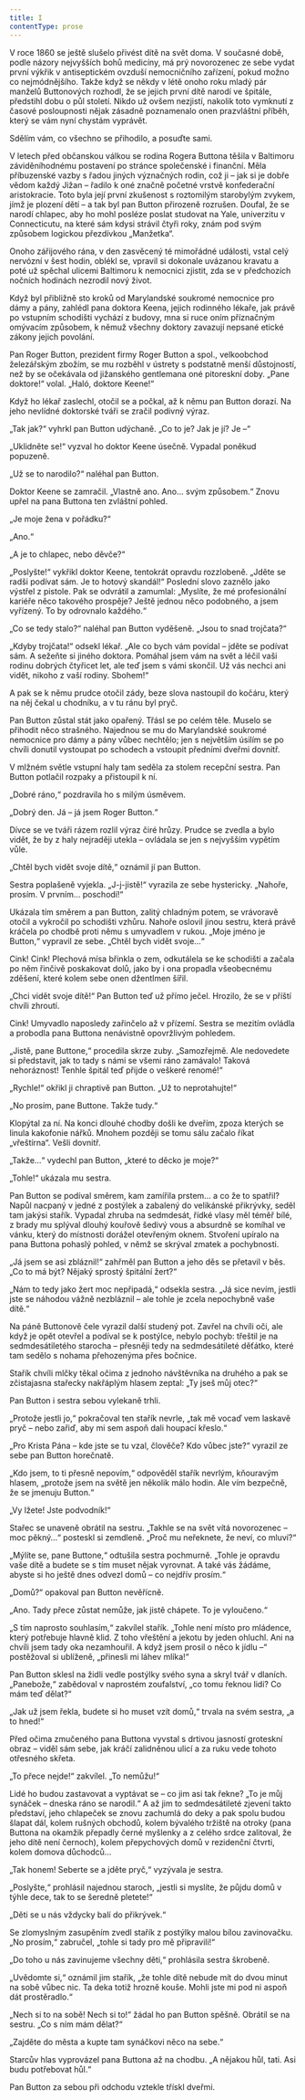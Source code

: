 ```yaml
---
title: I
contentType: prose
---
```


<section>

V roce 1860 se ještě slušelo přivést dítě na svět doma. V současné době, podle názory nejvyšších bohů medicíny, má prý novorozenec ze sebe vydat první výkřik v antiseptickém ovzduší nemocničního zařízení, pokud možno co nejmódnějšího. Takže když se někdy v létě onoho roku mladý pár manželů Buttonových rozhodl, že se jejich první dítě narodí ve špitále, předstihl dobu o půl století. Nikdo už ovšem nezjistí, nakolik toto vymknutí z časové posloupnosti nějak zásadně poznamenalo onen prazvláštní příběh, který se vám nyní chystám vyprávět.

</section>

<section>

Sdělím vám, co všechno se přihodilo, a posuďte sami.

V letech před občanskou válkou se rodina Rogera Buttona těšila v Baltimoru záviděníhodnému postavení po stránce společenské i finanční. Měla příbuzenské vazby s řadou jiných význačných rodin, což ji – jak si je dobře vědom každý Jižan – řadilo k oné značně početné vrstvě konfederační aristokracie. Toto byla její první zkušenost s roztomilým starobylým zvykem, jímž je plození dětí – a tak byl pan Button přirozeně rozrušen. Doufal, že se narodí chlapec, aby ho mohl posléze poslat studovat na Yale, univerzitu v Connecticutu, na které sám kdysi strávil čtyři roky, znám pod svým způsobem logickou přezdívkou „Manžetka“.

Onoho zářijového rána, v den zasvěcený té mimořádné události, vstal celý nervózní v šest hodin, oblékl se, vpravil si dokonale uvázanou kravatu a poté už spěchal ulicemi Baltimoru k nemocnici zjistit, zda se v předchozích nočních hodinách nezrodil nový život.

Když byl přibližně sto kroků od Marylandské soukromé nemocnice pro dámy a pány, zahlédl pana doktora Keena, jejich rodinného lékaře, jak právě po vstupním schodišti vychází z budovy, mna si ruce oním příznačným omývacím způsobem, k němuž všechny doktory zavazují nepsané etické zákony jejich povolání.

Pan Roger Button, prezident firmy Roger Button a spol., velkoobchod železářským zbožím, se mu rozběhl v ústrety s podstatně menší důstojností, než by se očekávala od jižanského gentlemana oné pitoreskní doby. „Pane doktore!“ volal. „Haló, doktore Keene!“

Když ho lékař zaslechl, otočil se a počkal, až k němu pan Button dorazí. Na jeho nevlídné doktorské tváři se zračil podivný výraz.

„Tak jak?“ vyhrkl pan Button udýchaně. „Co to je? Jak je jí? Je –“

„Uklidněte se!“ vyzval ho doktor Keene úsečně. Vypadal poněkud popuzeně.

„Už se to narodilo?“ naléhal pan Button.

Doktor Keene se zamračil. „Vlastně ano. Ano… svým způsobem.“ Znovu upřel na pana Buttona ten zvláštní pohled.

„Je moje žena v pořádku?“

„Ano.“

„A je to chlapec, nebo děvče?“

„Poslyšte!“ vykřikl doktor Keene, tentokrát opravdu rozzlobeně. „Jděte se radši podívat sám. Je to hotový skandál!“ Poslední slovo zaznělo jako výstřel z pistole. Pak se odvrátil a zamumlal: „Myslíte, že mé profesionální kariéře něco takového prospěje? Ještě jednou něco podobného, a jsem vyřízený. To by odrovnalo každého.“

„Co se tedy stalo?“ naléhal pan Button vyděšeně. „Jsou to snad trojčata?“

„Kdyby trojčata!“ odsekl lékař. „Ale co bych vám povídal – jděte se podívat sám. A sežeňte si jiného doktora. Pomáhal jsem vám na svět a léčil vaši rodinu dobrých čtyřicet let, ale teď jsem s vámi skončil. Už vás nechci ani vidět, nikoho z vaší rodiny. Sbohem!“

A pak se k němu prudce otočil zády, beze slova nastoupil do kočáru, který na něj čekal u chodníku, a v tu ránu byl pryč.

Pan Button zůstal stát jako opařený. Třásl se po celém těle. Muselo se přihodit něco strašného. Najednou se mu do Marylandské soukromé nemocnice pro dámy a pány vůbec nechtělo; jen s největším úsilím se po chvíli donutil vystoupat po schodech a vstoupit předními dveřmi dovnitř.

V mlžném světle vstupní haly tam seděla za stolem recepční sestra. Pan Button potlačil rozpaky a přistoupil k ní.

„Dobré ráno,“ pozdravila ho s milým úsměvem.

„Dobrý den. Já – já jsem Roger Button.“

Dívce se ve tváři rázem rozlil výraz čiré hrůzy. Prudce se zvedla a bylo vidět, že by z haly nejraději utekla – ovládala se jen s nejvyšším vypětím vůle.

„Chtěl bych vidět svoje dítě,“ oznámil jí pan Button.

Sestra poplašeně vyjekla. „J-j-jistě!“ vyrazila ze sebe hystericky. „Nahoře, prosím. V prvním… poschodí!“

Ukázala tím směrem a pan Button, zalitý chladným potem, se vrávoravě otočil a vykročil po schodišti vzhůru. Nahoře oslovil jinou sestru, která právě kráčela po chodbě proti němu s umyvadlem v rukou. „Moje jméno je Button,“ vypravil ze sebe. „Chtěl bych vidět svoje…“

Cink! Cink! Plechová mísa břinkla o zem, odkutálela se ke schodišti a začala po něm řinčivě poskakovat dolů, jako by i ona propadla všeobecnému zděšení, které kolem sebe onen džentlmen šířil.

„Chci vidět svoje dítě!“ Pan Button teď už přímo ječel. Hrozilo, že se v příští chvíli zhroutí.

Cink! Umyvadlo naposledy zařinčelo až v přízemí. Sestra se mezitím ovládla a probodla pana Buttona nenávistně opovržlivým pohledem.

„Jistě, pane Buttone,“ procedila skrze zuby. „Samozřejmě. Ale nedovedete si představit, jak to tady s námi se všemi ráno zamávalo! Taková nehoráznost! Tenhle špitál teď přijde o veškeré renomé!“

„Rychle!“ okřikl ji chraptivě pan Button. „Už to neprotahujte!“

„No prosím, pane Buttone. Takže tudy.“

Klopýtal za ní. Na konci dlouhé chodby došli ke dveřím, zpoza kterých se linula kakofonie nářků. Mnohem později se tomu sálu začalo říkat „vřeštírna“. Vešli dovnitř.

„Takže…“ vydechl pan Button, „které to děcko je moje?“

„Tohle!“ ukázala mu sestra.

Pan Button se podíval směrem, kam zamířila prstem… a co že to spatřil? Napůl nacpaný v jedné z postýlek a zabalený do velikánské přikrývky, seděl tam jakýsi stařík. Vypadal zhruba na sedmdesát, řídké vlasy měl téměř bílé, z brady mu splýval dlouhý kouřově šedivý vous a absurdně se komíhal ve vánku, který do místnosti dorážel otevřeným oknem. Stvoření upíralo na pana Buttona pohaslý pohled, v němž se skrýval zmatek a pochybnosti.

„Já jsem se asi zbláznil!“ zahřměl pan Button a jeho děs se přetavil v běs. „Co to má být? Nějaký sprostý špitální žert?“

„Nám to tedy jako žert moc nepřipadá,“ odsekla sestra. „Já sice nevím, jestli jste se náhodou vážně nezbláznil – ale tohle je zcela nepochybně vaše dítě.“

Na páně Buttonově čele vyrazil další studený pot. Zavřel na chvíli oči, ale když je opět otevřel a podíval se k postýlce, nebylo pochyb: třeštil je na sedmdesátiletého starocha – přesněji tedy na sedmdesátileté děťátko, které tam sedělo s nohama přehozenýma přes bočnice.

Stařík chvíli mlčky těkal očima z jednoho návštěvníka na druhého a pak se zčistajasna stařecky nakřáplým hlasem zeptal: „Ty jseš můj otec?“

Pan Button i sestra sebou vylekaně trhli.

„Protože jestli jo,“ pokračoval ten stařík nevrle, „tak mě vocaď vem laskavě pryč – nebo zařiď, aby mi sem aspoň dali houpací křeslo.“

„Pro Krista Pána – kde jste se tu vzal, člověče? Kdo vůbec jste?“ vyrazil ze sebe pan Button horečnatě.

„Kdo jsem, to ti přesně nepovím,“ odpověděl stařík nevrlým, kňouravým hlasem, „protože jsem na světě jen několik málo hodin. Ale vím bezpečně, že se jmenuju Button.“

„Vy lžete! Jste podvodník!“

Stařec se unaveně obrátil na sestru. „Takhle se na svět vítá novorozenec – moc pěkný…“ posteskl si zemdleně. „Proč mu neřeknete, že neví, co mluví?“

„Mýlíte se, pane Buttone,“ odtušila sestra pochmurně. „Tohle je opravdu vaše dítě a budete se s tím muset nějak vyrovnat. A také vás žádáme, abyste si ho ještě dnes odvezl domů – co nejdřív prosím.“

„Domů?“ opakoval pan Button nevěřícně.

„Ano. Tady přece zůstat nemůže, jak jistě chápete. To je vyloučeno.“

„S tím naprosto souhlasím,“ zakvílel stařík. „Tohle není místo pro mládence, který potřebuje hlavně klid. Z toho vřeštění a jekotu by jeden ohluchl. Ani na chvíli jsem tady oka nezamhouřil. A když jsem prosil o něco k jídlu –“ postěžoval si ublíženě, „přinesli mi láhev mlíka!“

Pan Button sklesl na židli vedle postýlky svého syna a skryl tvář v dlaních. „Panebože,“ zabědoval v naprostém zoufalství, „co tomu řeknou lidi? Co mám teď dělat?“

„Jak už jsem řekla, budete si ho muset vzít domů,“ trvala na svém sestra, „a to hned!“

Před očima zmučeného pana Buttona vyvstal s drtivou jasností groteskní obraz – viděl sám sebe, jak kráčí zalidněnou ulicí a za ruku vede tohoto otřesného skřeta.

„To přece nejde!“ zakvílel. „To nemůžu!“

Lidé ho budou zastavovat a vyptávat se – co jim asi tak řekne? „To je můj synáček – dneska ráno se narodil.“ A až jim to sedmdesátileté zjevení takto představí, jeho chlapeček se znovu zachumlá do deky a pak spolu budou šlapat dál, kolem rušných obchodů, kolem bývalého tržiště na otroky (pana Buttona na okamžik přepadly černé myšlenky a z celého srdce zalitoval, že jeho dítě není černoch), kolem přepychových domů v rezidenční čtvrti, kolem domova důchodců…

„Tak honem! Seberte se a jděte pryč,“ vyzývala je sestra.

„Poslyšte,“ prohlásil najednou staroch, „jestli si myslíte, že půjdu domů v týhle dece, tak to se šeredně pletete!“

„Děti se u nás vždycky balí do přikrývek.“

Se zlomyslným zasupěním zvedl stařík z postýlky malou bílou zavinovačku. „No prosím,“ zabručel, „tohle si tady pro mě připravili!“

„Do toho u nás zavinujeme všechny děti,“ prohlásila sestra škrobeně.

„Uvědomte si,“ oznámil jim stařík, „že tohle dítě nebude mít do dvou minut na sobě vůbec nic. Ta deka totiž hrozně kouše. Mohli jste mi pod ni aspoň dát prostěradlo.“

„Nech si to na sobě! Nech si to!“ žádal ho pan Button spěšně. Obrátil se na sestru. „Co s ním mám dělat?“

„Zajděte do města a kupte tam synáčkovi něco na sebe.“

Starcův hlas vyprovázel pana Buttona až na chodbu. „A nějakou hůl, tati. Asi budu potřebovat hůl.“

Pan Button za sebou při odchodu vztekle třískl dveřmi.

</section>
